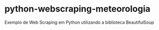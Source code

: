 # python-webscraping-meteorologia
Exemplo de Web Scraping em Python utilizando a biblioteca BeautifulSoup
